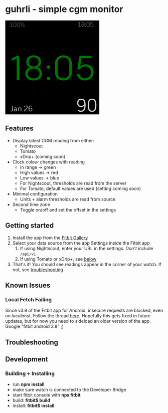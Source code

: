 # guhrli - simple cgm monitor
![guhrli app screenshot on versa](screens/versa/Screenshot%202020-01-26%20at%2018.05.22.png?raw=true "BG in range")
## Features
* Display latest CGM reading from either:
    * Nightscout
    * Tomato
    * xDrip+ (coming soon)
* Clock colour changes with reading
    * In range -> green
    * High values -> red
    * Low values -> blue
    * For Nightscout, thresholds are read from the server
    * For Tomato, default values are used (setting coming soon)
* Minimal configuration
    * Units + alarm thresholds are read from source
* Second time zone
    * Toggle on/off and set the offset in the settings

## Getting started
1.  Install the app from the [Fitbit Gallery](https://gallery.fitbit.com/details/69cb39c2-2290-49de-b7e2-4223afea053d)
2.  Select your data source from the app Settings inside the Fitbit app
    1. If using Nightscout, enter your URL in the settings. *Don't* include `/api/v1`
    2. If using Tomato or xDrip+, see [below](#local-fetch-failing)
3. That's it! You should see readings appear in the corner of your watch. If not, see [troubleshooting](#troubleshooting)

## Known Issues
### Local Fetch Failing
Since v3.9 of the Fitbit app for Android, insecure requests are blocked, even on localhost. Follow the thread [here](https://community.fitbit.com/t5/SDK-Development/Fetch-API-stops-working-with-latest-Fitbit-PlayStore-App-v3-9-1-released-on/td-p/3883193). Hopefully this gets fixed in future updates, but for now you need to sideload an older version of the app. Google "fitbit android 3.8" ;)

## Troubleshooting

## Development
### Building + Installing
* run **npm install**
* make sure watch is connected to the Developer Bridge
* start fitbit console with **npx fitbit**
* build: **fitbit$ build**
* install: **fitbit$ install**
